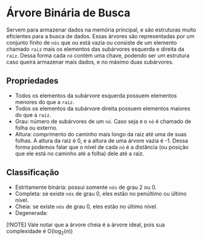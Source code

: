 # Árvore Binária de Busca
Servem para armazenar dados na memória principal, e são estruturas muito eficientes para a busca de dados. Essas árvores são representadas por um conjunto finito de `nós` que ou está vazia ou consiste de um elemento chamado `raiz` mais os elementos das subárvores esquerda e direita da `raiz`.
Dessa forma cada `nó` contém uma chave, podendo ser um estrutura caso queira armazenar mais dados, e no máximo duas subárvores.

## Propriedades
- Todos os elementos da subárvore esquerda possuem elementos menores do que a `raiz`.
- Todos os elementos da subárvore direita possuem elementos maiores do que a `raiz`.
- Grau: número de subárvores de um `nó`. Caso seja `0` o `nó` é chamado de folha ou externo.
- Altura: comprimento do caminho mais longo da raiz até uma de suas folhas. A altura da raiz é 0, e a altura de uma árvore vazia é -1. Dessa forma podemos falar que o nível de cada `nó` é a distância (ou posição que ele está no caminho até a folha) dele até a raiz.

## Classificação
- Estritamente binária: possui somente `nós` de grau 2 ou 0.
- Completa: se existe `nós` de grau 0, eles estão no penúltimo ou último nível.
- Cheia: se existe `nós` de grau 0, eles estão no último nível.
- Degenerada:
  
[!NOTE]
Vale notar que a árvore cheia é a árvore ideal, pois sua complexidade é O($`\log_2(n)`$)
